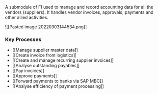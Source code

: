 A submodule of FI used to manage and record accounting data for all the vendors (suppliers). It handles vendor invoices, approvals, payments and other allied activities.

![[Pasted image 20220303144534.png]]

### Key Processes
- [[Manage supplier master data]]
- [[Create invoice from logistics]]
- [[Create and manage recurring supplier invoices]]
- [[Analyse outstanding payables]]
- [[Pay invoices]]
- [[Approve payments]]
- [[Forward payments to banks via SAP MBC]]
- [[Analyse efficiency of payment processing]]

